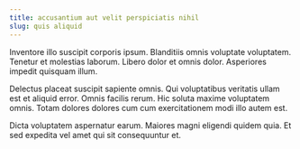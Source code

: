 ```yaml
---
title: accusantium aut velit perspiciatis nihil
slug: quis aliquid
---
```


Inventore illo suscipit corporis ipsum. Blanditiis omnis voluptate voluptatem. Tenetur et molestias laborum. Libero dolor et omnis dolor. Asperiores impedit quisquam illum.

Delectus placeat suscipit sapiente omnis. Qui voluptatibus veritatis ullam est et aliquid error. Omnis facilis rerum. Hic soluta maxime voluptatem omnis. Totam dolores dolores cum cum exercitationem modi illo autem est.

Dicta voluptatem aspernatur earum. Maiores magni eligendi quidem quia. Et sed expedita vel amet qui sit consequuntur et.
